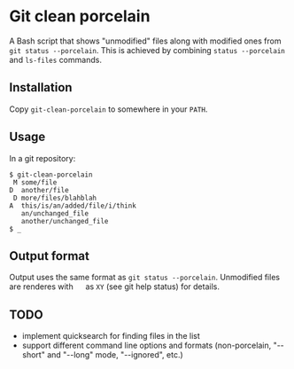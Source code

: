 # Git clean porcelain

A Bash script that shows "unmodified" files along with modified ones from `git status --porcelain`.
This is achieved by combining `status --porcelain` and `ls-files` commands.

## Installation

Copy `git-clean-porcelain` to somewhere in your `PATH`.

## Usage

In a git repository:

    $ git-clean-porcelain
     M some/file
    D  another/file
     D more/files/blahblah
    A  this/is/an/added/file/i/think
       an/unchanged_file
       another/unchanged_file
    $ _

## Output format

Output uses the same format as `git status --porcelain`. Unmodified files are renderes with `  ` as `XY`
(see git help status) for details.


## TODO

 * implement quicksearch for finding files in the list
 * support different command line options and formats (non-porcelain, "--short" and "--long" mode, "--ignored", etc.)